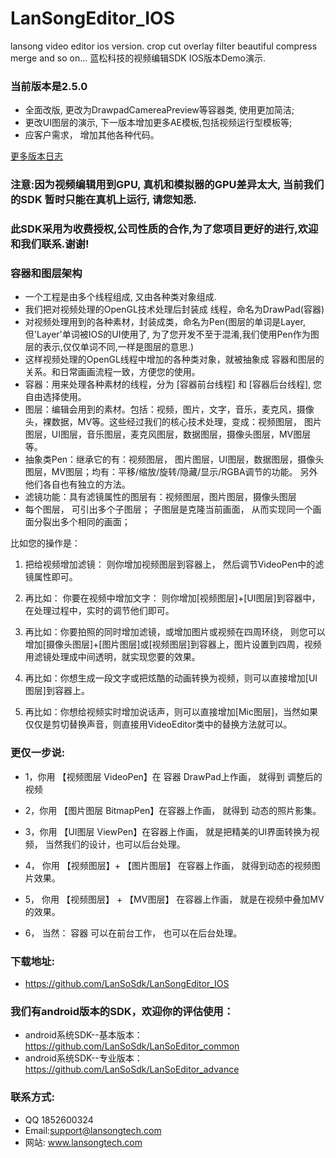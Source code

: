 # LanSongEditor_IOS
lansong  video  editor   ios version. crop cut overlay  filter beautiful compress merge and so on...
 蓝松科技的视频编辑SDK IOS版本Demo演示.
 
 ### 当前版本是2.5.0
*  全面改版, 更改为DrawpadCamereaPreview等容器类, 使用更加简洁;
*  更改UI图层的演示, 下一版本增加更多AE模板,包括视频运行型模板等;
*  应客户需求， 增加其他各种代码。

[更多版本日志](https://github.com/LanSoSdk/LanSongEditor_IOS/blob/master/%E7%89%88%E6%9C%AC%E6%9B%B4%E6%96%B0%E8%AE%B0%E5%BD%95.md)


	
### 注意:因为视频编辑用到GPU, 真机和模拟器的GPU差异太大, 当前我们的SDK 暂时只能在真机上运行, 请您知悉.

### 此SDK采用为收费授权,公司性质的合作,为了您项目更好的进行,欢迎和我们联系.谢谢!

### 容器和图层架构
*   一个工程是由多个线程组成, 又由各种类对象组成. 
*   我们把对视频处理的OpenGL技术处理后封装成 线程，命名为DrawPad(容器)
*   对视频处理用到的各种素材，封装成类，命名为Pen(图层的单词是Layer, 但'Layer'单词被IOS的UI使用了, 为了您开发不至于混淆,我们使用Pen作为图层的表示,仅仅单词不同,一样是图层的意思.)
*   这样视频处理的OpenGL线程中增加的各种类对象，就被抽象成 容器和图层的关系。和日常画画流程一致，方便您的使用。
*   容器：用来处理各种素材的线程，分为 [容器前台线程] 和 [容器后台线程], 您自由选择使用。
*   图层：编辑会用到的素材。包括：视频，图片，文字，音乐，麦克风，摄像头，裸数据，MV等。这些经过我们的核心技术处理，变成：视频图层， 		图片图层，UI图层，音乐图层，麦克风图层，数据图层，摄像头图层，MV图层等。
*   抽象类Pen：继承它的有：视频图层， 图片图层，UI图层，数据图层，摄像头图层，MV图层；均有：平移/缩放/旋转/隐藏/显示/RGBA调节的功能。
		另外他们各自也有独立的方法。
*   滤镜功能：具有滤镜属性的图层有：视频图层，图片图层，摄像头图层
*   每个图层， 可引出多个子图层； 子图层是克隆当前画面， 从而实现同一个画面分裂出多个相同的画面；


比如您的操作是：
1.	把给视频增加滤镜： 则你增加视频图层到容器上， 然后调节VideoPen中的滤镜属性即可。

2.	再比如： 你要在视频中增加文字： 则你增加[视频图层]+[UI图层]到容器中，在处理过程中，实时的调节他们即可。

3.	再比如：你要拍照的同时增加滤镜，或增加图片或视频在四周环绕， 则您可以增加[摄像头图层]+[图片图层]或[视频图层]到容器上，图片设置到四周，视频用滤镜处理成中间透明，就实现您要的效果。

4.	再比如：你想生成一段文字或把炫酷的动画转换为视频，则可以直接增加[UI图层]到容器上。

5.	再比如：你想给视频实时增加说话声，则可以直接增加[Mic图层]，当然如果仅仅是剪切替换声音，则直接用VideoEditor类中的替换方法就可以。

											


### 更仅一步说:
*	1，你用 【视频图层 VideoPen】在 容器 DrawPad上作画， 就得到 调整后的视频

* 2，你用  【图片图层 BitmapPen】在容器上作画， 就得到 动态的照片影集。

*	3，你用 【UI图层  ViewPen】在容器上作画， 就是把精美的UI界面转换为视频， 当然我们的设计，也可以后台处理。

* 4， 你用 【视频图层】+ 【图片图层】 在容器上作画， 就得到动态的视频图片效果。

* 5， 你用  【视频图层】 + 【MV图层】 在容器上作画， 就是在视频中叠加MV的效果。

* 6， 当然： 容器 可以在前台工作， 也可以在后台处理。



### 下载地址: 
*  https://github.com/LanSoSdk/LanSongEditor_IOS

### 我们有android版本的SDK，欢迎你的评估使用：
*	android系统SDK--基本版本：https://github.com/LanSoSdk/LanSoEditor_common
*	android系统SDK--专业版本：https://github.com/LanSoSdk/LanSoEditor_advance

### 联系方式:
*   QQ 1852600324 
*   Email:support@lansongtech.com
*   网站: www.lansongtech.com

